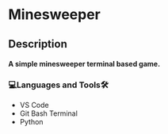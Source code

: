 # Minesweeper

<h2>Description<br><h4>A simple minesweeper terminal based game.
 
<h3 align="left">💻Languages and Tools🛠️</h3>

- VS Code
- Git Bash Terminal
- Python
